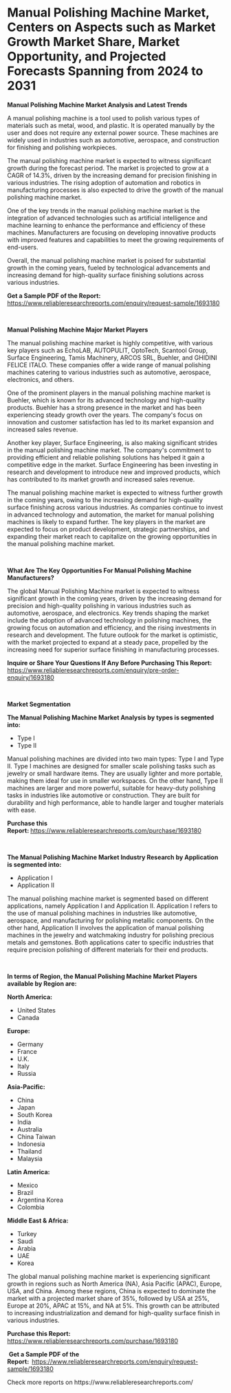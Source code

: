 <p><h1>Manual Polishing Machine Market, Centers on Aspects such as Market Growth Market Share, Market Opportunity, and Projected Forecasts Spanning from 2024 to 2031</h1></p><p><strong>Manual Polishing Machine Market Analysis and Latest Trends</strong></p>
<p><p>A manual polishing machine is a tool used to polish various types of materials such as metal, wood, and plastic. It is operated manually by the user and does not require any external power source. These machines are widely used in industries such as automotive, aerospace, and construction for finishing and polishing workpieces.</p><p>The manual polishing machine market is expected to witness significant growth during the forecast period. The market is projected to grow at a CAGR of 14.3%, driven by the increasing demand for precision finishing in various industries. The rising adoption of automation and robotics in manufacturing processes is also expected to drive the growth of the manual polishing machine market.</p><p>One of the key trends in the manual polishing machine market is the integration of advanced technologies such as artificial intelligence and machine learning to enhance the performance and efficiency of these machines. Manufacturers are focusing on developing innovative products with improved features and capabilities to meet the growing requirements of end-users.</p><p>Overall, the manual polishing machine market is poised for substantial growth in the coming years, fueled by technological advancements and increasing demand for high-quality surface finishing solutions across various industries.</p></p>
<p><strong>Get a Sample PDF of the Report:&nbsp;</strong> <a href="https://www.reliableresearchreports.com/enquiry/request-sample/1693180">https://www.reliableresearchreports.com/enquiry/request-sample/1693180</a></p>
<p>&nbsp;</p>
<p><strong>Manual Polishing Machine Major Market Players</strong></p>
<p><p>The manual polishing machine market is highly competitive, with various key players such as EchoLAB, AUTOPULIT, OptoTech, Scantool Group, Surface Engineering, Tamis Machinery, ARCOS SRL, Buehler, and GHIDINI FELICE ITALO. These companies offer a wide range of manual polishing machines catering to various industries such as automotive, aerospace, electronics, and others.</p><p>One of the prominent players in the manual polishing machine market is Buehler, which is known for its advanced technology and high-quality products. Buehler has a strong presence in the market and has been experiencing steady growth over the years. The company's focus on innovation and customer satisfaction has led to its market expansion and increased sales revenue.</p><p>Another key player, Surface Engineering, is also making significant strides in the manual polishing machine market. The company's commitment to providing efficient and reliable polishing solutions has helped it gain a competitive edge in the market. Surface Engineering has been investing in research and development to introduce new and improved products, which has contributed to its market growth and increased sales revenue.</p><p>The manual polishing machine market is expected to witness further growth in the coming years, owing to the increasing demand for high-quality surface finishing across various industries. As companies continue to invest in advanced technology and automation, the market for manual polishing machines is likely to expand further. The key players in the market are expected to focus on product development, strategic partnerships, and expanding their market reach to capitalize on the growing opportunities in the manual polishing machine market.</p></p>
<p>&nbsp;</p>
<p><strong>What Are The Key Opportunities For Manual Polishing Machine Manufacturers?</strong></p>
<p><p>The global Manual Polishing Machine market is expected to witness significant growth in the coming years, driven by the increasing demand for precision and high-quality polishing in various industries such as automotive, aerospace, and electronics. Key trends shaping the market include the adoption of advanced technology in polishing machines, the growing focus on automation and efficiency, and the rising investments in research and development. The future outlook for the market is optimistic, with the market projected to expand at a steady pace, propelled by the increasing need for superior surface finishing in manufacturing processes.</p></p>
<p><strong>Inquire or Share Your Questions If Any Before Purchasing This Report:</strong> <a href="https://www.reliableresearchreports.com/enquiry/pre-order-enquiry/1693180">https://www.reliableresearchreports.com/enquiry/pre-order-enquiry/1693180</a></p>
<p>&nbsp;</p>
<p><strong>Market Segmentation</strong></p>
<p><strong>The Manual Polishing Machine Market Analysis by types is segmented into:</strong></p>
<p><ul><li>Type I</li><li>Type II</li></ul></p>
<p><p>Manual polishing machines are divided into two main types: Type I and Type II. Type I machines are designed for smaller scale polishing tasks such as jewelry or small hardware items. They are usually lighter and more portable, making them ideal for use in smaller workspaces. On the other hand, Type II machines are larger and more powerful, suitable for heavy-duty polishing tasks in industries like automotive or construction. They are built for durability and high performance, able to handle larger and tougher materials with ease.</p></p>
<p><strong>Purchase this Report:&nbsp;</strong><a href="https://www.reliableresearchreports.com/purchase/1693180">https://www.reliableresearchreports.com/purchase/1693180</a></p>
<p>&nbsp;</p>
<p><strong>The Manual Polishing Machine Market Industry Research by Application is segmented into:</strong></p>
<p><ul><li>Application I</li><li>Application II</li></ul></p>
<p><p>The manual polishing machine market is segmented based on different applications, namely Application I and Application II. Application I refers to the use of manual polishing machines in industries like automotive, aerospace, and manufacturing for polishing metallic components. On the other hand, Application II involves the application of manual polishing machines in the jewelry and watchmaking industry for polishing precious metals and gemstones. Both applications cater to specific industries that require precision polishing of different materials for their end products.</p></p>
<p>&nbsp;</p>
<p><strong>In terms of Region, the Manual Polishing Machine Market Players available by Region are:</strong></p>
<p>
    <p> <strong> North America: </strong>
        <ul>
            <li>United States</li>
            <li>Canada</li>
        </ul>
        </p> 
    <p> <strong> Europe: </strong>
        <ul>
            <li>Germany</li>
            <li>France</li>
            <li>U.K.</li>
            <li>Italy</li>
            <li>Russia</li>
        </ul>
        </p> 
    <p> <strong> Asia-Pacific: </strong>
        <ul>
            <li>China</li>
            <li>Japan</li>
            <li>South Korea</li>
            <li>India</li>
            <li>Australia</li>
            <li>China Taiwan</li>
            <li>Indonesia</li>
            <li>Thailand</li>
            <li>Malaysia</li>
        </ul>
        </p> 
    <p> <strong> Latin America: </strong>
        <ul>
            <li>Mexico</li>
            <li>Brazil</li>
            <li>Argentina Korea</li>
            <li>Colombia</li>
        </ul>
        </p> 
    <p> <strong> Middle East & Africa: </strong>
        <ul>
            <li>Turkey</li>
            <li>Saudi</li>
            <li>Arabia</li>
            <li>UAE</li>
            <li>Korea</li>
        </ul>
    </p>
    </p>
<p><p>The global manual polishing machine market is experiencing significant growth in regions such as North America (NA), Asia Pacific (APAC), Europe, USA, and China. Among these regions, China is expected to dominate the market with a projected market share of 35%, followed by USA at 25%, Europe at 20%, APAC at 15%, and NA at 5%. This growth can be attributed to increasing industrialization and demand for high-quality surface finish in various industries.</p></p>
<p><strong>Purchase this Report: </strong><a href="https://www.reliableresearchreports.com/purchase/1693180">https://www.reliableresearchreports.com/purchase/1693180</a></p>
<p>&nbsp;<strong>Get a Sample PDF of the Report:&nbsp;&nbsp;</strong><a href="https://www.reliableresearchreports.com/enquiry/request-sample/1693180">https://www.reliableresearchreports.com/enquiry/request-sample/1693180</a></p>
<p><strong></strong></p>
<p>Check more reports on https://www.reliableresearchreports.com/</p>